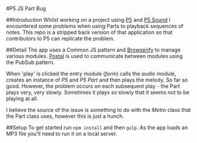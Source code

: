 #P5 JS Part Bug

##Introduction 
Whilst working on a project using [P5](https://p5js.org/) and [P5 Sound](https://p5js.org/reference/#/libraries/p5.sound) I encountered some problems when using Parts to playback sequences of notes. This repo is a stripped back version of that application so that contributors to P5 can replicate the problem. 

##Detail
The app uses a Common JS pattern and [Browserify](http://browserify.org/) to manage various modules. [Postal](https://github.com/postaljs) is used to communicate between modules using the PubSub pattern. 

When 'play' is clicked the entry module (_form_) calls the _audio_ module, creates an instance of *P5* and *P5 Part* and then plays the melody. So far so good. However, the problem occurs on each subsequent play - the Part plays very, very slowly. Sometimes it plays so slowly that it seems not to be playing at all.

I believe the source of the issue is something to do with the *Metro* class that the Part class uses, however this is just a hunch. 

##Setup
To get started run `npm install` and then `gulp`.
As the app loads an MP3 file you'll need to run it on a local server.
